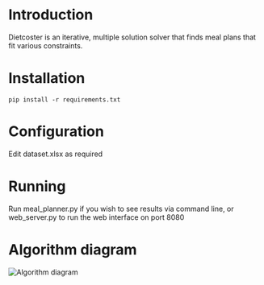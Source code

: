 # Introduction

Dietcoster is an iterative, multiple solution solver that finds meal plans that fit various constraints.

# Installation

`pip install -r requirements.txt`

# Configuration

Edit dataset.xlsx as required

# Running

Run meal_planner.py if you wish to see results via command line, or web_server.py to run the web interface on port 8080

# Algorithm diagram

![Algorithm diagram](https://cdn.rawgit.com/UoA-eResearch/dietcost/f358f2a51471901a2c6d497f4b03853896b33836/dietcost%20algorithm.svg)